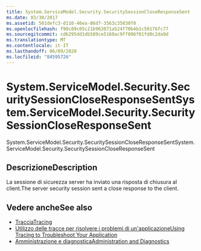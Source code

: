 ```yaml
---
title: System.ServiceModel.Security.SecuritySessionCloseResponseSent
ms.date: 03/30/2017
ms.assetid: 501defc3-d110-46ea-86d7-3563c35830f0
ms.openlocfilehash: f90c89c05c21b963071a524f70b4b1c50176fc77
ms.sourcegitcommit: cdb295dd1db589ce5169ac9ff096f01fd0c2da9d
ms.translationtype: MT
ms.contentlocale: it-IT
ms.lasthandoff: 06/09/2020
ms.locfileid: "84595726"
---
```

# <a name="systemservicemodelsecuritysecuritysessioncloseresponsesent"></a><span data-ttu-id="acd3f-102">System.ServiceModel.Security.SecuritySessionCloseResponseSent</span><span class="sxs-lookup"><span data-stu-id="acd3f-102">System.ServiceModel.Security.SecuritySessionCloseResponseSent</span></span>
<span data-ttu-id="acd3f-103">System.ServiceModel.Security.SecuritySessionCloseResponseSent</span><span class="sxs-lookup"><span data-stu-id="acd3f-103">System.ServiceModel.Security.SecuritySessionCloseResponseSent</span></span>  
  
## <a name="description"></a><span data-ttu-id="acd3f-104">Descrizione</span><span class="sxs-lookup"><span data-stu-id="acd3f-104">Description</span></span>  
 <span data-ttu-id="acd3f-105">La sessione di sicurezza server ha inviato una risposta di chiusura al client.</span><span class="sxs-lookup"><span data-stu-id="acd3f-105">The server security session sent a close response to the client.</span></span>  
  
## <a name="see-also"></a><span data-ttu-id="acd3f-106">Vedere anche</span><span class="sxs-lookup"><span data-stu-id="acd3f-106">See also</span></span>

- [<span data-ttu-id="acd3f-107">Traccia</span><span class="sxs-lookup"><span data-stu-id="acd3f-107">Tracing</span></span>](index.md)
- [<span data-ttu-id="acd3f-108">Utilizzo delle tracce per risolvere i problemi di un'applicazione</span><span class="sxs-lookup"><span data-stu-id="acd3f-108">Using Tracing to Troubleshoot Your Application</span></span>](using-tracing-to-troubleshoot-your-application.md)
- [<span data-ttu-id="acd3f-109">Amministrazione e diagnostica</span><span class="sxs-lookup"><span data-stu-id="acd3f-109">Administration and Diagnostics</span></span>](../index.md)
